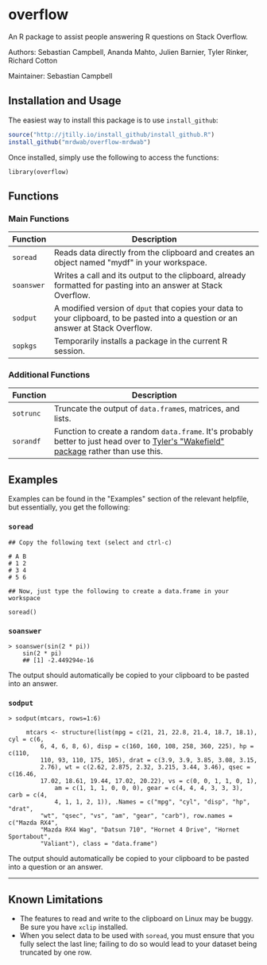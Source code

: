 # overflow

An R package to assist people answering R questions on Stack Overflow.

Authors: Sebastian Campbell, Ananda Mahto, Julien Barnier, Tyler Rinker, Richard Cotton

Maintainer: Sebastian Campbell

## Installation and Usage

The easiest way to install this package is to use `install_github`:

```R
source("http://jtilly.io/install_github/install_github.R")
install_github("mrdwab/overflow-mrdwab")
```

Once installed, simply use the following to access the functions:

```
library(overflow)
```

## Functions

### Main Functions

Function|Description
-------|-----------
`soread`|Reads data directly from the clipboard and creates an object named "mydf" in your workspace.
`soanswer`|Writes a call and its output to the clipboard, already formatted for pasting into an answer at Stack Overflow.
`sodput`|A modified version of `dput` that copies your data to your clipboard, to be pasted into a question or an answer at Stack Overflow.
`sopkgs`|Temporarily installs a package in the current R session.

### Additional Functions

Function|Description
-------|---------
`sotrunc`|Truncate the output of `data.frame`s, matrices, and lists.
`sorandf`|Function to create a random `data.frame`. It's probably better to just head over to [Tyler's "Wakefield" package](https://github.com/trinker/wakefield) rather than use this. 

## Examples

Examples can be found in the "Examples" section of the relevant helpfile, but essentially, you get the following:

### `soread`

```
## Copy the following text (select and ctrl-c)

# A B
# 1 2
# 3 4
# 5 6

## Now, just type the following to create a data.frame in your workspace

soread()
```

### `soanswer`

```
> soanswer(sin(2 * pi))
    sin(2 * pi)
    ## [1] -2.449294e-16
```

The output should automatically be copied to your clipboard to be pasted into an answer.

### `sodput`

```
> sodput(mtcars, rows=1:6)
                                                                                  
     mtcars <- structure(list(mpg = c(21, 21, 22.8, 21.4, 18.7, 18.1), cyl = c(6, 
         6, 4, 6, 8, 6), disp = c(160, 160, 108, 258, 360, 225), hp = c(110,      
         110, 93, 110, 175, 105), drat = c(3.9, 3.9, 3.85, 3.08, 3.15,            
         2.76), wt = c(2.62, 2.875, 2.32, 3.215, 3.44, 3.46), qsec = c(16.46,     
         17.02, 18.61, 19.44, 17.02, 20.22), vs = c(0, 0, 1, 1, 0, 1),            
             am = c(1, 1, 1, 0, 0, 0), gear = c(4, 4, 4, 3, 3, 3), carb = c(4,    
             4, 1, 1, 2, 1)), .Names = c("mpg", "cyl", "disp", "hp", "drat",      
         "wt", "qsec", "vs", "am", "gear", "carb"), row.names = c("Mazda RX4",    
         "Mazda RX4 Wag", "Datsun 710", "Hornet 4 Drive", "Hornet Sportabout",    
         "Valiant"), class = "data.frame")  
```

The output should automatically be copied to your clipboard to be pasted into a question or an answer.

--------------------

## Known Limitations

- The features to read and write to the clipboard on Linux may be buggy. Be sure you have `xclip` installed. 
- When you select data to be used with `soread`, you must ensure that you fully select the last line; failing to do so would lead to your dataset being truncated by one row.
